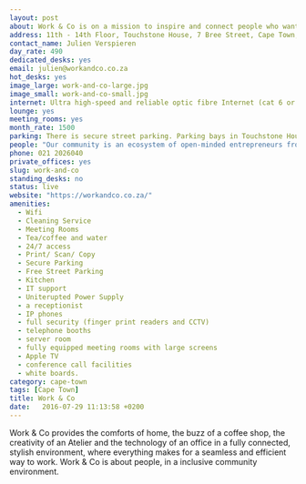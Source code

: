 ```yaml
---
layout: post
about: Work & Co is on a mission to inspire and connect people who want to develop their business and express themselves through their work.
address: 11th - 14th Floor, Touchstone House, 7 Bree Street, Cape Town, 8001
contact_name: Julien Verspieren
day_rate: 490
dedicated_desks: yes
email: julien@workandco.co.za
hot_desks: yes
image_large: work-and-co-large.jpg
image_small: work-and-co-small.jpg
internet: Ultra high-speed and reliable optic fibre Internet (cat 6 or WiFi) unlimited for all our members.
lounge: yes
meeting_rooms: yes
month_rate: 1500
parking: There is secure street parking. Parking bays in Touchstone House is rentable at R 1500.00 per month.
people: "Our community is an ecosystem of open-minded entrepreneurs from various industries who subscribe to the same philosophy, are facing the same challenges and focusing on the same goal: growing their businesses fast. The diversity of our community creates a richness that allows everyone to meet inspiring people, to challenge ideas and to pursue opportunities."
phone: 021 2026040
private_offices: yes
slug: work-and-co
standing_desks: no
status: live
website: "https://workandco.co.za/"
amenities:
  - Wifi
  - Cleaning Service
  - Meeting Rooms
  - Tea/coffee and water
  - 24/7 access
  - Print/ Scan/ Copy
  - Secure Parking
  - Free Street Parking
  - Kitchen
  - IT support
  - Uniterupted Power Supply
  - a receptionist
  - IP phones
  - full security (finger print readers and CCTV)
  - telephone booths
  - server room
  - fully equipped meeting rooms with large screens
  - Apple TV
  - conference call facilities
  - white boards.
category: cape-town
tags: [Cape Town]
title: Work & Co 
date:   2016-07-29 11:13:58 +0200
---
```

Work & Co provides the comforts of home, the buzz of a coffee shop, the creativity of an Atelier and the technology of an office in a fully connected, stylish environment, where everything makes for a seamless and efficient way to work. Work & Co is about people, in a inclusive community environment. 
